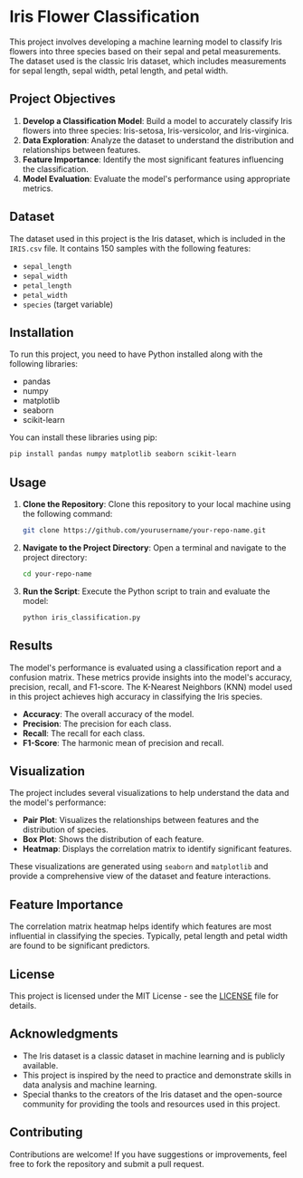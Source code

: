 # Iris Flower Classification

This project involves developing a machine learning model to classify Iris flowers into three species based on their sepal and petal measurements. The dataset used is the classic Iris dataset, which includes measurements for sepal length, sepal width, petal length, and petal width.

## Project Objectives

1. **Develop a Classification Model**: Build a model to accurately classify Iris flowers into three species: Iris-setosa, Iris-versicolor, and Iris-virginica.
2. **Data Exploration**: Analyze the dataset to understand the distribution and relationships between features.
3. **Feature Importance**: Identify the most significant features influencing the classification.
4. **Model Evaluation**: Evaluate the model's performance using appropriate metrics.

## Dataset

The dataset used in this project is the Iris dataset, which is included in the `IRIS.csv` file. It contains 150 samples with the following features:
- `sepal_length`
- `sepal_width`
- `petal_length`
- `petal_width`
- `species` (target variable)

## Installation

To run this project, you need to have Python installed along with the following libraries:
- pandas
- numpy
- matplotlib
- seaborn
- scikit-learn

You can install these libraries using pip:

```bash
pip install pandas numpy matplotlib seaborn scikit-learn
```

## Usage

1. **Clone the Repository**: Clone this repository to your local machine using the following command:

   ```bash
   git clone https://github.com/yourusername/your-repo-name.git
   ```

2. **Navigate to the Project Directory**: Open a terminal and navigate to the project directory:

   ```bash
   cd your-repo-name
   ```

3. **Run the Script**: Execute the Python script to train and evaluate the model:

   ```bash
   python iris_classification.py
   ```

## Results

The model's performance is evaluated using a classification report and a confusion matrix. These metrics provide insights into the model's accuracy, precision, recall, and F1-score. The K-Nearest Neighbors (KNN) model used in this project achieves high accuracy in classifying the Iris species.

- **Accuracy**: The overall accuracy of the model.
- **Precision**: The precision for each class.
- **Recall**: The recall for each class.
- **F1-Score**: The harmonic mean of precision and recall.

## Visualization

The project includes several visualizations to help understand the data and the model's performance:

- **Pair Plot**: Visualizes the relationships between features and the distribution of species.
- **Box Plot**: Shows the distribution of each feature.
- **Heatmap**: Displays the correlation matrix to identify significant features.

These visualizations are generated using `seaborn` and `matplotlib` and provide a comprehensive view of the dataset and feature interactions.

## Feature Importance

The correlation matrix heatmap helps identify which features are most influential in classifying the species. Typically, petal length and petal width are found to be significant predictors.

## License

This project is licensed under the MIT License - see the [LICENSE](LICENSE) file for details.

## Acknowledgments

- The Iris dataset is a classic dataset in machine learning and is publicly available.
- This project is inspired by the need to practice and demonstrate skills in data analysis and machine learning.
- Special thanks to the creators of the Iris dataset and the open-source community for providing the tools and resources used in this project.

## Contributing

Contributions are welcome! If you have suggestions or improvements, feel free to fork the repository and submit a pull request.

